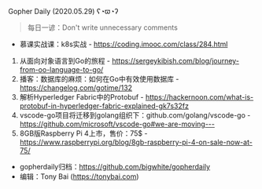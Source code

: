 Gopher Daily (2020.05.29) ʕ◔ϖ◔ʔ

>每日一谚：Don't write unnecessary comments

* 慕课实战课：k8s实战 - https://coding.imooc.com/class/284.html

1. 从面向对象语言到Go的旅程 - https://sergeykibish.com/blog/journey-from-oo-language-to-go/
2. 播客：数据库的麻烦：如何在Go中有效使用数据库 - https://changelog.com/gotime/132
3. 解析Hyperledger Fabric中的Protobuf - https://hackernoon.com/what-is-protobuf-in-hyperledger-fabric-explained-gk7s32fz
4. vscode-go项目将迁移到golang组织下：github.com/golang/vscode-go - https://github.com/microsoft/vscode-go#we-are-moving---
5. 8GB版Raspberry Pi 4上市，售价：75$ - https://www.raspberrypi.org/blog/8gb-raspberry-pi-4-on-sale-now-at-75/

* gopherdaily归档：https://github.com/bigwhite/gopherdaily
* 编辑：Tony Bai (https://tonybai.com)
